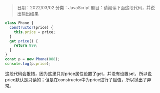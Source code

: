 > 日期：2022/03/02
分类：JavaScript
题目：请阅读下面这段代码，并说出输出结果

```JavaScript
class Phone {
  constructor(price) {
    this.price = price;
  }
  get price() {
    return 999;
  }
}
const p = new Phone(888);
console.log(p.price);

```

这段代码会报错，因为这里只对price属性设置了get，并没有设置set，所以说price默认是只读的；但是在constructor中为price进行了赋值，所以抛出了异常。


